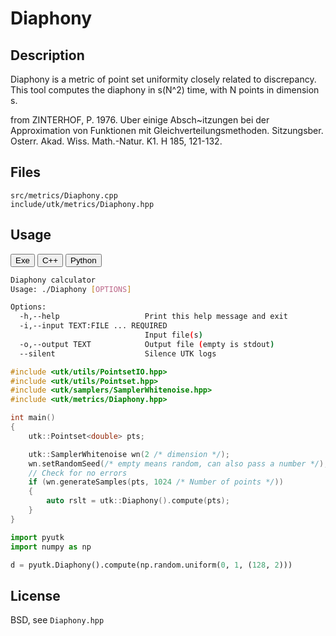 # Diaphony

## Description

Diaphony is a metric of point set uniformity closely related to discrepancy.
This tool computes the diaphony in s(N^2) time, with N points in dimension s.

from
ZINTERHOF, P. 1976. Uber einige Absch~itzungen bei der Approximation von Funktionen mit Gleichverteilungsmethoden. Sitzungsber. Osterr. Akad. Wiss. Math.-Natur. K1. H 185, 121-132.


## Files

```
src/metrics/Diaphony.cpp  
include/utk/metrics/Diaphony.hpp
```

## Usage

<button class="tablink exebutton" onclick="openCode('exe', this)" markdown="1">Exe</button> 
<button class="tablink cppbutton" onclick="openCode('cpp', this)" markdown="1">C++</button> 
<button class="tablink pybutton" onclick="openCode('py', this)" markdown="1">Python</button> 
<br/>
  

<div class="exe tabcontent">

```bash
Diaphony calculator
Usage: ./Diaphony [OPTIONS]

Options:
  -h,--help                   Print this help message and exit
  -i,--input TEXT:FILE ... REQUIRED
                              Input file(s)
  -o,--output TEXT            Output file (empty is stdout)
  --silent                    Silence UTK logs
```

</div>

<div class="cpp tabcontent">

```  cpp
#include <utk/utils/PointsetIO.hpp>
#include <utk/utils/Pointset.hpp>
#include <utk/samplers/SamplerWhitenoise.hpp>
#include <utk/metrics/Diaphony.hpp>

int main()
{
    utk::Pointset<double> pts;

    utk::SamplerWhitenoise wn(2 /* dimension */);
    wn.setRandomSeed(/* empty means random, can also pass a number */);
    // Check for no errors
    if (wn.generateSamples(pts, 1024 /* Number of points */))
    {
        auto rslt = utk::Diaphony().compute(pts);
    }
}
```  

</div>

<div class="py tabcontent">

``` python
import pyutk
import numpy as np

d = pyutk.Diaphony().compute(np.random.uniform(0, 1, (128, 2)))
```  

</div>

## License

BSD, see `Diaphony.hpp`